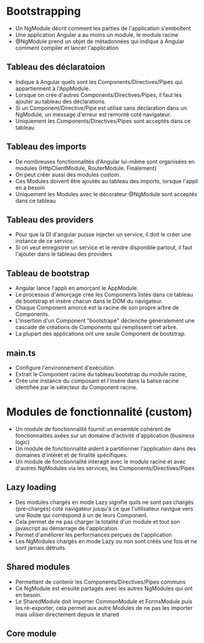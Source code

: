 # Bootstrapping
* Un NgModule décrit comment les parties de l'application s'emboîtent
* Une application Angular a au moins un module, le module racine
* @NgModule prend un objet de métadonnées qui indique à Angular comment compiler et lancer l'application

## Tableau des déclaratoion
* Indique à Angular quels sont les Components/Directives/Pipes qui appartiennent à l'AppModule.
* Lorsque on crée d'autres Components/Directives/Pipes, il faut les ajouter au tableau des déclarations.
* Si un Component/Directive/Pipe est utilisé sans déclaration dans un NgModule, un message d'erreur est remonté coté navigateur.
* Uniquement les Components/Directives/Pipes sont acceptés dans ce tableau

## Tableau des imports
* De nombreuses fonctionnalités d'Angular lui-même sont organisées en modules (HttpClientModule, RouterModule. Finalement)
* On peut créer aussi des modules custom.
* Ces Modules doivent être ajoutés au tableau des imports, lorsque l'appli en a besoin
* Uniquement les Modules avec le décorateur @NgModule sont acceptés dans ce tableau

## Tableau des providers
* Pour que la DI d'angular puisse injecter un service, il doit le créer une instance de ce service.
* Si on veut enregistrer un service et le rendre disponible partout, il faut l'ajouter dans le tableau des providers

## Tableau de bootstrap
* Angular lance l'appli en amorçant le AppModule.
* Le processus d'amorçage crée les Components listés dans ce tableau de bootstrap et insère chacun dans le DOM du navigateur.
* Chaque Component amorcé est la racine de son propre arbre de Components.
* L'insertion d'un Component "bootstrapé" déclenche généralement une cascade de créations de Components qui remplissent cet arbre.
* La plupart des applications ont une seule Component de bootstrap.

## main.ts
* Configure l'environnement d'exécution
* Extrait le Component racine du tableau bootstrap du module racine,
* Crée une instance du composant et l'insère dans la balise racine identifiée par le sélecteur du Component racine.


# Modules de fonctionnalité (custom)
* Un module de fonctionnalité fournit un ensemble cohérent de fonctionnalités axées sur un domaine d'activité d'application (business logic)
* Un module de fonctionnalité aident à partitionner l'application dans des domaines d'intérêt et de finalité spécifiques.
* Un module de fonctionnalité interagit avec le module racine et avec d'autres NgModules via les services, les Components/Directives/Pipes

## Lazy loading
* Des modules chargés en mode Lazy signifie quils ne sont pas chargés (pre-chargés) coté navigateur jusqu'à ce que l'utilisateur navigue vers une Route qui corréspond à un de leurs Component.
* Cela permet de ne pas charger la totalité d'un module et tout son javascript au démarrage de l'application.
* Permet d'améliorer les performances perçues de l'application
* Les NgModules chargés en mode Lazy ou non sont créés une fois et ne sont jamais détruits.

## Shared modules
* Permettent de contenir les Components/Directives/Pipes communs
* Ce NgModule est ensuite partagés avec les autres NgModules qui ont en besoin.
* Le SharedModule doit importer CommonModule et FormsModule puis les ré-exporter, cela permet aux autre Modules de ne pas les importer mais uiliser directement depuis le shared

## Core module